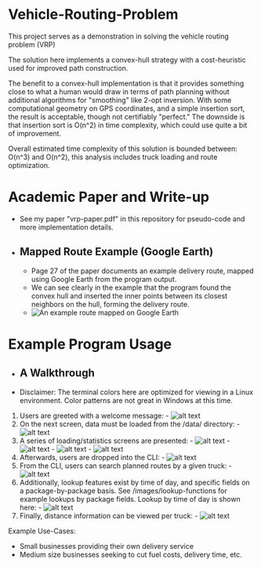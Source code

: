 # Vehicle-Routing-Problem
This project serves as a demonstration in solving the vehicle routing problem (VRP)

The solution here implements a convex-hull strategy with a cost-heuristic used for improved path construction.

The benefit to a convex-hull implementation is that it provides something close to what a human would draw in terms of path planning without additional algorithms for "smoothing" like 2-opt inversion. With some computational geometry on GPS coordinates, and a simple insertion sort, the result is acceptable, though not certifiably "perfect." The downside is that insertion sort is O(n^2) in time complexity, which could use quite a bit of improvement.

Overall estimated time complexity of this solution is bounded between:
O(n^3) and O(n^2), this analysis includes truck loading and route optimization.

# Academic Paper and Write-up
  - See my paper "vrp-paper.pdf" in this repository for pseudo-code and more implementation details.

  - ## Mapped Route Example (Google Earth)
    - Page 27 of the paper documents an example delivery route, mapped using Google Earth from the program output.
    - We can see clearly in the example that the program found the convex hull and inserted the inner points between its closest neighbors on the hull, forming the delivery route.
    - ![An example route mapped on Google Earth](https://github.com/justinlangley3/Vehicle-Routing-Problem/blob/Vehicle-Routing-Problem/images/route-example-google-earth.png)

# Example Program Usage
  - ## A Walkthrough
  - Disclaimer: The terminal colors here are optimized for viewing in a Linux environment. Color patterns are not great in Windows at this time.
  1) Users are greeted with a welcome message:
    - ![alt text](https://raw.githubusercontent.com/justinlangley3/Vehicle-Routing-Problem/Vehicle-Routing-Problem/images/welcome.png)
  2) On the next screen, data must be loaded from the /data/ directory:
    - ![alt text](https://raw.githubusercontent.com/justinlangley3/Vehicle-Routing-Problem/Vehicle-Routing-Problem/images/data_onboarding.png)
  3) A series of loading/statistics screens are presented:
    - ![alt text](https://raw.githubusercontent.com/justinlangley3/Vehicle-Routing-Problem/Vehicle-Routing-Problem/images/build-graph.png)
    - ![alt text](https://raw.githubusercontent.com/justinlangley3/Vehicle-Routing-Problem/Vehicle-Routing-Problem/images/build-packages.png)
    - ![alt text](https://raw.githubusercontent.com/justinlangley3/Vehicle-Routing-Problem/Vehicle-Routing-Problem/images/data_statistics.png)
    - ![alt text](https://raw.githubusercontent.com/justinlangley3/Vehicle-Routing-Problem/Vehicle-Routing-Problem/images/route_optimization.png)
  4) Afterwards, users are dropped into the CLI:
    - ![alt text](https://raw.githubusercontent.com/justinlangley3/Vehicle-Routing-Problem/Vehicle-Routing-Problem/images/cli.png)
  5) From the CLI, users can search planned routes by a given truck:
    - ![alt text](https://raw.githubusercontent.com/justinlangley3/Vehicle-Routing-Problem/Vehicle-Routing-Problem/images/planned-trips-truck1.png)
  7) Additionally, lookup features exist by time of day, and specific fields on a package-by-package basis. See /images/lookup-functions for example lookups by package fields. Lookup by time of day is shown here:
    - ![alt text](https://raw.githubusercontent.com/justinlangley3/Vehicle-Routing-Problem/Vehicle-Routing-Problem/images/lookup-by-timeofday.png)
  8) Finally, distance information can be viewed per truck:
    - ![alt text](https://raw.githubusercontent.com/justinlangley3/Vehicle-Routing-Problem/Vehicle-Routing-Problem/images/distance-traveled.png)

Example Use-Cases:
  - Small businesses providing their own delivery service
  - Medium size businesses seeking to cut fuel costs, delivery time, etc.
